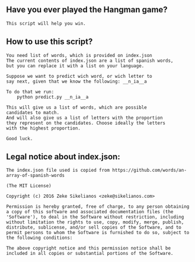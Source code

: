 ## Have you ever played the Hangman game?
	
	This script will help you win.

## How to use this script?

	You need list of words, which is provided on index.json
	The current contents of index.json are a list of spanish words,
	but you can replace it with a list on your language.
	
	Suppose we want to predict wich word, or wich letter to
	say next, given that we know the following: __n_ia__a
	
	To do that we run:
		python predict.py __n_ia__a
	
	This will give us a list of words, which are possible
	candidates to match.
	And will also give us a list of letters with the proportion
	they represent on the candidates. Choose ideally the letters
	with the highest proportion.
	
	Good luck.
	
## Legal notice about index.json:

	The index.json file used is copied from https://github.com/words/an-array-of-spanish-words
	
	(The MIT License)

	Copyright (c) 2016 Zeke Sikelianos <zeke@sikelianos.com>

	Permission is hereby granted, free of charge, to any person obtaining
	a copy of this software and associated documentation files (the
	'Software'), to deal in the Software without restriction, including
	without limitation the rights to use, copy, modify, merge, publish,
	distribute, sublicense, and/or sell copies of the Software, and to
	permit persons to whom the Software is furnished to do so, subject to
	the following conditions:

	The above copyright notice and this permission notice shall be
	included in all copies or substantial portions of the Software.

